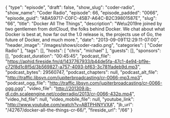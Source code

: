 {
  "type": "episode",
  "draft": false,
  "show_slug": "coder-radio",
  "show_name": "Coder Radio",
  "episode": 66,
  "episode_padded": "0066",
  "episode_guid": "ABA59717-C0FC-45B7-A64C-B2C39801587E",
  "slug": "66",
  "title": "Docker All The Things",
  "description": "We\u2019re joined by two gentlemen from dotCloud, the folks behind Docker. We chat about what Docker is best at, how far out the 1.0 release is, the projects use of Go, the future of Docker, and much more.",
  "date": "2013-09-09T12:29:11-07:00",
  "header_image": "/images/shows/coder-radio.png",
  "categories": [
    "Coder Radio"
  ],
  "tags": [],
  "hosts": [
    "chris",
    "michael"
  ],
  "guests": [],
  "sponsors": [],
  "podcast_duration": "00:45:45",
  "podcast_file": "https://aphid.fireside.fm/d/1437767933/b44de5fa-47c1-4e94-bf9e-c72f8d1c8f5d/3b569827-a757-4093-bf63-3c781fadeb9d.mp3",
  "podcast_bytes": 29560747,
  "podcast_chapters": null,
  "podcast_alt_file": "http://traffic.libsyn.com/jupiterbroadcasting/cr-0066-mp3.mp3",
  "podcast_ogg_file": "http://traffic.libsyn.com/jupiterbroadcasting/cr-0066-ogg.ogg",
  "video_file": "http://201309.jb-dl.cdn.scaleengine.net/coderradio/2013/cr-0066-432p.mp4",
  "video_hd_file": null,
  "video_mobile_file": null,
  "youtube_link": "http://www.youtube.com/watch?v=ABTPHiNYVXA",
  "jb_url": "/42767/docker-all-the-things-cr-66/",
  "fireside_url": "/66"
}

